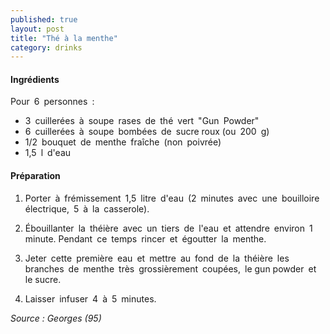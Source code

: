 ```yaml
---
published: true
layout: post
title: "Thé à la menthe"
category: drinks
---
```


#### Ingrédients
Pour 6 personnes : 
- 3 cuillerées à soupe rases de thé vert "Gun Powder"  
- 6 cuillerées à soupe bombées de sucre roux (ou 200 g)
- 1/2 bouquet de menthe fraîche (non poivrée)  
- 1,5 l d'eau  

#### Préparation
1. Porter à frémissement 1,5 litre d'eau (2 minutes avec une bouilloire électrique, 5 à la casserole).  
    
2. Ébouillanter la théière avec un tiers de l'eau et attendre environ 1 minute. Pendant ce temps rincer et égoutter la menthe.  
    
3. Jeter cette première eau et mettre au fond de la théière les branches de menthe très grossièrement coupées, le gun powder et le sucre.
    
4. Laisser infuser 4 à 5 minutes. 


*Source : Georges (95)*

